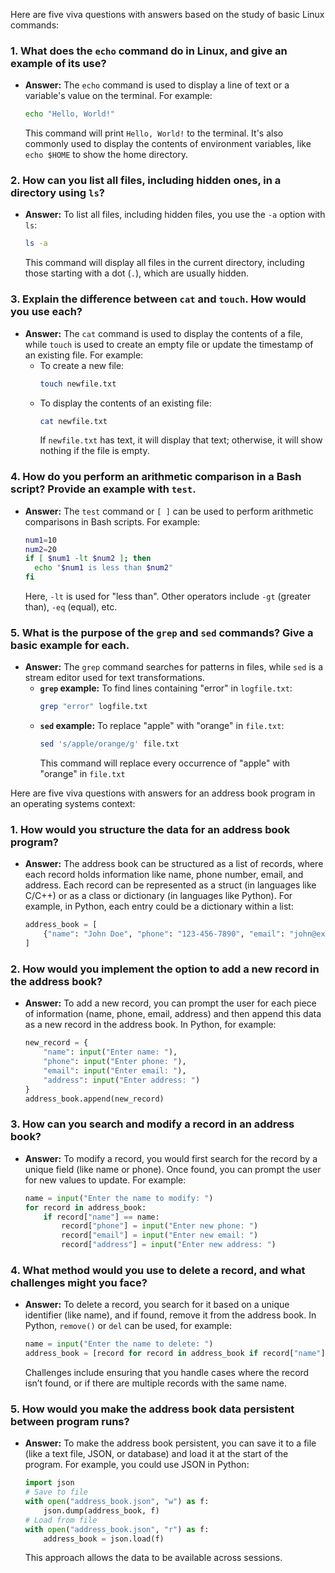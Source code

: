 Here are five viva questions with answers based on the study of basic Linux commands:

### 1. **What does the `echo` command do in Linux, and give an example of its use?**
   - **Answer:** The `echo` command is used to display a line of text or a variable's value on the terminal. For example:
     ```bash
     echo "Hello, World!"
     ```
     This command will print `Hello, World!` to the terminal. It's also commonly used to display the contents of environment variables, like `echo $HOME` to show the home directory.

### 2. **How can you list all files, including hidden ones, in a directory using `ls`?**
   - **Answer:** To list all files, including hidden files, you use the `-a` option with `ls`:
     ```bash
     ls -a
     ```
     This command will display all files in the current directory, including those starting with a dot (`.`), which are usually hidden.

### 3. **Explain the difference between `cat` and `touch`. How would you use each?**
   - **Answer:** The `cat` command is used to display the contents of a file, while `touch` is used to create an empty file or update the timestamp of an existing file. For example:
     - To create a new file:
       ```bash
       touch newfile.txt
       ```
     - To display the contents of an existing file:
       ```bash
       cat newfile.txt
       ```
       If `newfile.txt` has text, it will display that text; otherwise, it will show nothing if the file is empty.

### 4. **How do you perform an arithmetic comparison in a Bash script? Provide an example with `test`.**
   - **Answer:** The `test` command or `[ ]` can be used to perform arithmetic comparisons in Bash scripts. For example:
     ```bash
     num1=10
     num2=20
     if [ $num1 -lt $num2 ]; then
       echo "$num1 is less than $num2"
     fi
     ```
     Here, `-lt` is used for "less than". Other operators include `-gt` (greater than), `-eq` (equal), etc.

### 5. **What is the purpose of the `grep` and `sed` commands? Give a basic example for each.**
   - **Answer:** The `grep` command searches for patterns in files, while `sed` is a stream editor used for text transformations.
     - **`grep` example:** To find lines containing "error" in `logfile.txt`:
       ```bash
       grep "error" logfile.txt
       ```
     - **`sed` example:** To replace "apple" with "orange" in `file.txt`:
       ```bash
       sed 's/apple/orange/g' file.txt
       ```
       This command will replace every occurrence of "apple" with "orange" in `file.txt`


>>>>>>>>>>>>>>>>>>>>>>>>>>>>>>>>>>>>>>>>>>>>>>>>>>>>>>>>>>>>>>>>>>>>>>>>>>>>>>>>>>>>>>>>>>>>>>>>


Here are five viva questions with answers for an address book program in an operating systems context:

### 1. **How would you structure the data for an address book program?**
   - **Answer:** The address book can be structured as a list of records, where each record holds information like name, phone number, email, and address. Each record can be represented as a struct (in languages like C/C++) or as a class or dictionary (in languages like Python). For example, in Python, each entry could be a dictionary within a list:
     ```python
     address_book = [
         {"name": "John Doe", "phone": "123-456-7890", "email": "john@example.com", "address": "123 Main St"}
     ]
     ```

### 2. **How would you implement the option to add a new record in the address book?**
   - **Answer:** To add a new record, you can prompt the user for each piece of information (name, phone, email, address) and then append this data as a new record in the address book. In Python, for example:
     ```python
     new_record = {
         "name": input("Enter name: "),
         "phone": input("Enter phone: "),
         "email": input("Enter email: "),
         "address": input("Enter address: ")
     }
     address_book.append(new_record)
     ```

### 3. **How can you search and modify a record in an address book?**
   - **Answer:** To modify a record, you would first search for the record by a unique field (like name or phone). Once found, you can prompt the user for new values to update. For example:
     ```python
     name = input("Enter the name to modify: ")
     for record in address_book:
         if record["name"] == name:
             record["phone"] = input("Enter new phone: ")
             record["email"] = input("Enter new email: ")
             record["address"] = input("Enter new address: ")
     ```

### 4. **What method would you use to delete a record, and what challenges might you face?**
   - **Answer:** To delete a record, you search for it based on a unique identifier (like name), and if found, remove it from the address book. In Python, `remove()` or `del` can be used, for example:
     ```python
     name = input("Enter the name to delete: ")
     address_book = [record for record in address_book if record["name"] != name]
     ```
     Challenges include ensuring that you handle cases where the record isn’t found, or if there are multiple records with the same name.

### 5. **How would you make the address book data persistent between program runs?**
   - **Answer:** To make the address book persistent, you can save it to a file (like a text file, JSON, or database) and load it at the start of the program. For example, you could use JSON in Python:
     ```python
     import json
     # Save to file
     with open("address_book.json", "w") as f:
         json.dump(address_book, f)
     # Load from file
     with open("address_book.json", "r") as f:
         address_book = json.load(f)
     ```
     This approach allows the data to be available across sessions.
